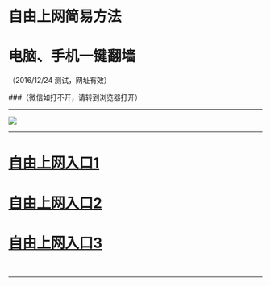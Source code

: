 ﻿# 自由上网简易方法

# 电脑、手机一键翻墙

（2016/12/24 测试，网址有效）


###（微信如打不开，请转到浏览器打开）


***

<img src="https://camo.githubusercontent.com/36add6748031b745384a169f17479823eb9e30f0/68747470733a2f2f6461746d7861376f31777571312e636c6f756466726f6e742e6e65742f7069632f796a66712d32303136313232316f6b2e706e67" /> 


***
# <a href="https://dgl0mdiy54kvp.cloudfront.net" target="_blank">自由上网入口1</a>
# <a href="http://fq01.desolo.org" target="_blank">自由上网入口2</a>
# <a href="https://github.com/ogate/ogate/blob/master/README.md?1225" target="_blank">自由上网入口3</a>
﻿
***

